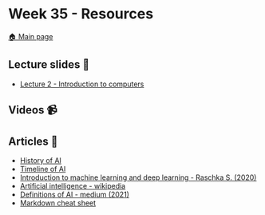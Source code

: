 # Week 35 - Resources 

[:house: Main page](https://github.com/pr0fez/AI25-intro)

## Lecture slides :book:
- [Lecture 2 - Introduction to computers](https://github.com/pr0fez/AI25-Intro/blob/master/Lectures/Lec2-Introduction_to_Computers.pdf)

## Videos :video_camera:

## Articles :newspaper:

- [History of AI][wiki_history]
- [Timeline of AI][timeline_ai]
- [Introduction to machine learning and deep learning - Raschka S. (2020)](https://sebastianraschka.com/blog/2020/intro-to-dl-ch01.html)
- [Artificial intelligence - wikipedia](https://en.wikipedia.org/wiki/Artificial_intelligence)
- [Definitions of AI - medium (2021)](https://medium.com/swlh/these-are-the-best-definitions-of-artificial-intelligence-you-can-read-today-7c53c0e38584)
- [Markdown cheat sheet](https://www.markdownguide.org/cheat-sheet/)

[wiki_history]: https://en.wikipedia.org/wiki/History_of_artificial_intelligence
[timeline_ai]: https://en.wikipedia.org/wiki/Timeline_of_artificial_intelligence